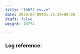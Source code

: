 ```yaml
---
title: "f0077_vvvvv"
date: 2020-08-09T01:36:29+88:00
draft: false
weight: 10774

---
```


### Log reference: <no value>

```
